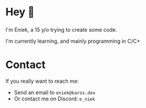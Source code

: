 <h1 align="left">Hey 👋</h1>

###

I'm Eniek, a 15 y/o trying to create some code.

I'm currently learning, and mainly programming in C/C+

# Contact
If you really want to reach me: 
- Send an email to `eniek@karos.dev`
- Or contact me on Discord: `e_niek`
